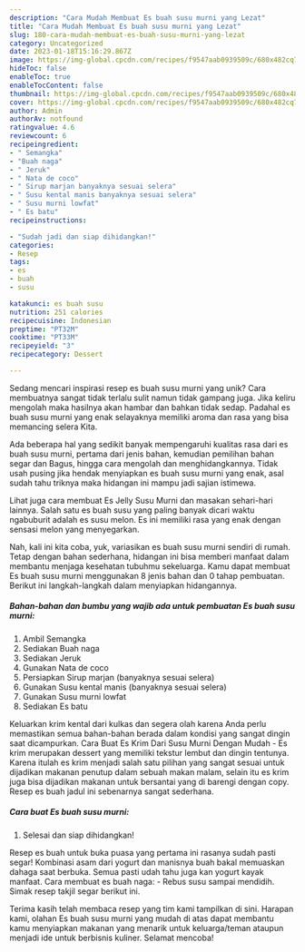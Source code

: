 ```yaml
---
description: "Cara Mudah Membuat Es buah susu murni yang Lezat"
title: "Cara Mudah Membuat Es buah susu murni yang Lezat"
slug: 180-cara-mudah-membuat-es-buah-susu-murni-yang-lezat
category: Uncategorized
date: 2023-01-18T15:16:29.867Z
image: https://img-global.cpcdn.com/recipes/f9547aab0939509c/680x482cq70/es-buah-susu-murni-foto-resep-utama.jpg
hideToc: false
enableToc: true
enableTocContent: false
thumbnail: https://img-global.cpcdn.com/recipes/f9547aab0939509c/680x482cq70/es-buah-susu-murni-foto-resep-utama.jpg
cover: https://img-global.cpcdn.com/recipes/f9547aab0939509c/680x482cq70/es-buah-susu-murni-foto-resep-utama.jpg
author: Admin
authorAv: notfound
ratingvalue: 4.6
reviewcount: 6
recipeingredient:
- " Semangka"
- "Buah naga"
- " Jeruk"
- " Nata de coco"
- " Sirup marjan banyaknya sesuai selera"
- " Susu kental manis banyaknya sesuai selera"
- " Susu murni lowfat"
- " Es batu"
recipeinstructions:

- "Sudah jadi dan siap dihidangkan!"
categories:
- Resep
tags:
- es
- buah
- susu

katakunci: es buah susu 
nutrition: 251 calories
recipecuisine: Indonesian
preptime: "PT32M"
cooktime: "PT33M"
recipeyield: "3"
recipecategory: Dessert

---
```





Sedang mencari inspirasi resep es buah susu murni yang unik? Cara membuatnya sangat tidak terlalu sulit namun tidak gampang juga. Jika keliru mengolah maka hasilnya akan hambar dan bahkan tidak sedap. Padahal es buah susu murni yang enak selayaknya memiliki aroma dan rasa yang bisa memancing selera Kita.





Ada beberapa hal yang sedikit banyak mempengaruhi kualitas rasa dari es buah susu murni, pertama dari jenis bahan, kemudian pemilihan bahan segar dan Bagus, hingga cara mengolah dan menghidangkannya. Tidak usah pusing jika hendak menyiapkan es buah susu murni yang enak,      asal sudah tahu triknya maka hidangan ini mampu jadi sajian istimewa.














Lihat juga cara membuat Es Jelly Susu Murni dan masakan sehari-hari lainnya. Salah satu es buah susu yang paling banyak dicari waktu ngabuburit adalah es susu melon. Es ini memiliki rasa yang enak dengan sensasi melon yang menyegarkan.






Nah, kali ini kita coba, yuk, variasikan es buah susu murni sendiri di rumah. Tetap dengan bahan sederhana, hidangan ini bisa memberi manfaat dalam membantu menjaga kesehatan tubuhmu sekeluarga. Kamu dapat membuat Es buah susu murni menggunakan 8 jenis bahan dan 0 tahap pembuatan. Berikut ini langkah-langkah dalam menyiapkan hidangannya.

<!--inarticleads1-->

##### Bahan-bahan dan bumbu yang wajib ada untuk pembuatan Es buah susu murni:

1. Ambil  Semangka
1. Sediakan Buah naga
1. Sediakan  Jeruk
1. Gunakan  Nata de coco
1. Persiapkan  Sirup marjan (banyaknya sesuai selera)
1. Gunakan  Susu kental manis (banyaknya sesuai selera)
1. Gunakan  Susu murni lowfat
1. Sediakan  Es batu


Keluarkan krim kental dari kulkas dan segera olah karena Anda perlu memastikan semua bahan-bahan berada dalam kondisi yang sangat dingin saat dicampurkan. Cara Buat Es Krim Dari Susu Murni Dengan Mudah - Es krim merupakan dessert yang memiliki tekstur lembut dan dingin tentunya. Karena itulah es krim menjadi salah satu pilihan yang sangat sesuai untuk dijadikan makanan penutup dalam sebuah makan malam, selain itu es krim juga bisa dijadikan makanan untuk bersantai yang di barengi dengan copy. Resep es buah jadul ini sebenarnya sangat sederhana. 

<!--inarticleads2-->

##### Cara buat Es buah susu murni:


1. Selesai dan siap dihidangkan!

Resep es buah untuk buka puasa yang pertama ini rasanya sudah pasti segar! Kombinasi asam dari yogurt dan manisnya buah bakal memuaskan dahaga saat berbuka. Semua pasti udah tahu juga kan yogurt kayak manfaat. Cara membuat es buah naga: - Rebus susu sampai mendidih. Simak resep takjil segar berikut ini. 

Terima kasih telah membaca resep yang tim kami tampilkan di sini. Harapan kami, olahan Es buah susu murni yang mudah di atas dapat membantu kamu menyiapkan makanan yang menarik untuk keluarga/teman ataupun menjadi ide untuk berbisnis kuliner. Selamat mencoba!
